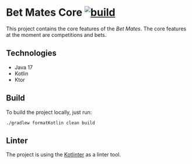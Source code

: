 # Bet Mates Core [![build](https://github.com/bet-mates/bet-mates-core/actions/workflows/gradle.yml/badge.svg?branch=main)](https://github.com/bet-mates/bet-mates-core/actions/workflows/gradle.yml)

This project contains the core features of the *Bet Mates*. The core features at the moment are competitions and bets.

## Technologies

- Java 17
- Kotlin
- Ktor

## Build

To build the project locally, just run:

```
./gradlew formatKotlin clean build
```

## Linter

The project is using the [Kotlinter](https://github.com/jeremymailen/kotlinter-gradle) as a linter tool.
